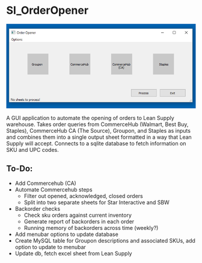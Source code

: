 # SI_OrderOpener

<img src="oo_pic.PNG"></img>

A GUI application to automate the opening of orders to Lean Supply warehouse.
Takes order queries from CommerceHub (Walmart, Best Buy, Staples), CommerceHub CA (The Source), Groupon, and Staples 
as inputs and combines them into a single output sheet formatted in a way that Lean Supply will accept.
Connects to a sqlite database to fetch information on SKU and UPC codes.
 
## To-Do:
- Add Commercehub (CA)
- Automate Commercehub steps
   - Filter out opened, acknowledged, closed orders
   - Split into two separate sheets for Star Interactive and SBW
- Backorder checks
   - Check sku orders against current inventory
   - Generate report of backorders in each order
   - Running memory of backorders across time (weekly?)
- Add menubar options to update database
- Create MySQL table for Groupon descriptions and associated SKUs, add option to update to menubar
- Update db, fetch excel sheet from Lean Supply


